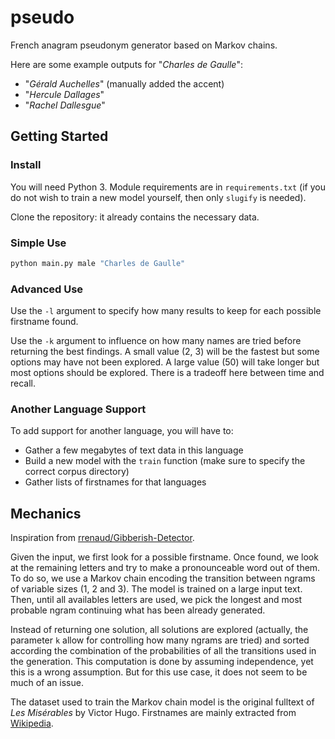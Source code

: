 # pseudo

French anagram pseudonym generator based on Markov chains.

Here are some example outputs for "*Charles de Gaulle*":

- "*Gérald Auchelles*" (manually added the accent)
- "*Hercule Dallages*"
- "*Rachel Dallesgue*"

## Getting Started

### Install

You will need Python 3. Module requirements are in `requirements.txt` (if you
do not wish to train a new model yourself, then only `slugify` is needed).

Clone the repository: it already contains the necessary data.

### Simple Use

```bash
python main.py male "Charles de Gaulle"
```

### Advanced Use

Use the `-l` argument to specify how many results to keep for each possible
firstname found.

Use the `-k` argument to influence on how many names are tried before returning
the best findings. A small value (2, 3) will be the fastest but some options
may have not been explored. A large value (50) will take longer but most options
should be explored. There is a tradeoff here between time and recall.

### Another Language Support

To add support for another language, you will have to:

- Gather a few megabytes of text data in this language
- Build a new model with the `train` function (make sure to specify the correct corpus directory)
- Gather lists of firstnames for that languages

## Mechanics

Inspiration from [rrenaud/Gibberish-Detector](https://github.com/rrenaud/Gibberish-Detector).

Given the input, we first look for a possible firstname. Once found, we look at
the remaining letters and try to make a pronounceable word out of them. To do so,
we use a Markov chain encoding the transition between ngrams of variable sizes
(1, 2 and 3). The model is trained on a large input text. Then, until all availables
letters are used, we pick the longest and most probable ngram continuing what
has been already generated.

Instead of returning one solution, all solutions are explored (actually, the
parameter `k` allow for controlling how many ngrams are tried) and sorted
according the combination of the probabilities of all the transitions used in
the generation. This computation is done by assuming independence, yet this is
a wrong assumption. But for this use case, it does not seem to be much of an issue.

The dataset used to train the Markov chain model is the original fulltext of
*Les Misérables* by Victor Hugo. Firstnames are mainly extracted from
[Wikipedia](https://fr.wikipedia.org/wiki/Liste_de_pr%C3%A9noms_fran%C3%A7ais_et_de_la_francophonie).

